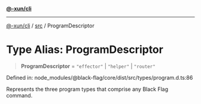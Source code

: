 [**@-xun/cli**](../../README.md)

***

[@-xun/cli](../../README.md) / [src](../README.md) / ProgramDescriptor

# Type Alias: ProgramDescriptor

> **ProgramDescriptor** = `"effector"` \| `"helper"` \| `"router"`

Defined in: node\_modules/@black-flag/core/dist/src/types/program.d.ts:86

Represents the three program types that comprise any Black Flag command.
